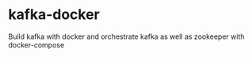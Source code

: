 # kafka-docker
Build kafka with docker and orchestrate kafka as well as zookeeper with docker-compose
